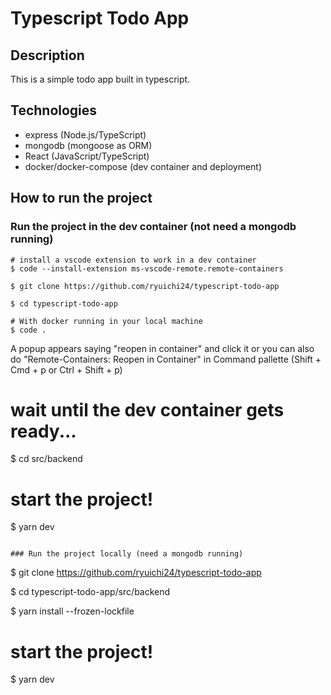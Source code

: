 # Typescript Todo App

## Description

This is a simple todo app built in typescript.

## Technologies

- express (Node.js/TypeScript)
- mongodb (mongoose as ORM)
- React (JavaScript/TypeScript)
- docker/docker-compose (dev container and deployment)

## How to run the project

### Run the project in the dev container (not need a mongodb running)

```
# install a vscode extension to work in a dev container
$ code --install-extension ms-vscode-remote.remote-containers
```
```
$ git clone https://github.com/ryuichi24/typescript-todo-app

$ cd typescript-todo-app
```
```
# With docker running in your local machine
$ code .
```

A popup appears saying "reopen in container" and click it
or you can also do "Remote-Containers: Reopen in Container"
in Command pallette (Shift + Cmd + p or Ctrl + Shift + p)

# wait until the dev container gets ready...

$ cd src/backend

# start the project!
$ yarn dev
```

### Run the project locally (need a mongodb running)

```
$ git clone https://github.com/ryuichi24/typescript-todo-app

$ cd typescript-todo-app/src/backend

$ yarn install --frozen-lockfile

# start the project!
$ yarn dev
```
